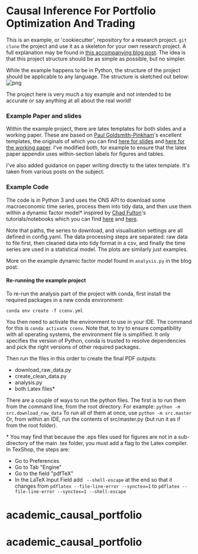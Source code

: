# Causal Inference For Portfolio Optimization And Trading

This is an example, or 'cookiecutter', repository for a research project. ```git clone``` the project and use it as a skeleton for your own research project. A full explanation may be found in [this accompanying blog post](http://aeturrell.com//2019/06/26/get-organised/). The idea is that this project structure should be as simple as possible, but no simpler.

While the example happens to be in Python, the structure of the project should be applicable to any language. The structure is sketched out below:
![png](cookiecutterorg.png)

The project here is very much a toy example and not intended to be accurate or say anything at all about the real world!

### Example Paper and slides

Within the example project, there are latex templates for both slides and a working paper. These are based on [Paul Goldsmith-Pinkham](https://twitter.com/paulgp?lang=en)'s excellent templates, the originals of which you can find [here for slides](https://github.com/paulgp/beamer-tips) and [here for the working paper](https://github.com/paulgp/draft-tex). I've modified both, for example to ensure that the latex paper appendix uses within-section labels for figures and tables.

I've also added guidance on paper writing directly to the latex template. It's taken from various posts on the subject.

### Example Code

The code is in Python 3 and uses the ONS API to download some macroeconomic time series, process them into tidy data, and then use them within a dynamic factor model&dagger; inspired by [Chad Fulton](http://www.chadfulton.com/)'s tutorials/notebooks which you can find [here](http://www.chadfulton.com/fulton_statsmodels_2017/sections/6-out-of-the-box_models.html#dynamic-factors) and [here](https://www.statsmodels.org/dev/examples/notebooks/generated/statespace_dfm_coincident.html).

Note that paths, the series to download, and visualisation settings are all defined in config.yaml. The data processing steps are separated: raw data to file first, then cleaned data into tidy format in a csv, and finally the time series are used in a statistical model. The plots are similarly just examples.

More on the example dynamic factor model found in ```analysis.py``` in the blog post.

#### Re-running the example project

To re-run the analysis part of the project with conda, first install the required packages in a new conda environment:
```
conda env create -f ccenv.yml
```
You then need to activate the environment to use in your IDE. The command for this is ```conda activate ccenv```. Note that, to try to ensure compatibility with all operating systems, the environment file is simplified. It only specifies the version of Python, conda is trusted to resolve dependencies and pick the right versions of other required packages.

Then run the files in this order to create the final PDF outputs:
- download_raw_data.py
- create_clean_data.py
- analysis.py
- both Latex files*

There are a couple of ways to run the python files. The first is to run them from the command line, from the root directory. For example:
``python -m src.download_raw_data``
To run all of them at once, use 
``python -m src.master``
Or, from within an IDE, run the contents of src/master.py (but run it as if from the root folder).


&ast; You may find that because the .eps files used for figures are not in a sub-directory of the main .tex folder, you must add a flag to the Latex compiler. In TexShop, the steps are:
- Go to Preferences
- Go to Tab "Engine"
- Go to the field "pdfTeX"
- In the LaTeX Input Field add ``` --shell-escape``` at the end so that it changes from ```pdflatex --file-line-error --synctex=1```
to ```pdflatex --file-line-error --synctex=1 --shell-escape```
# academic_causal_portfolio
# academic_causal_portfolio
